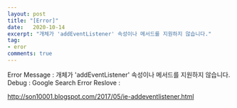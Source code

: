 ```yaml
---
layout: post
title: "[Error]"
date:   2020-10-14
excerpt: "개체가 'addEventListener' 속성이나 메서드를 지원하지 않습니다."
tag:
- eror
comments: true
---
```


Error Message : 개체가 'addEventListener' 속성이나 메서드를 지원하지 않습니다.
Debug : Google Search
Error Reslove : 

http://son10001.blogspot.com/2017/05/ie-addeventlistener.html
